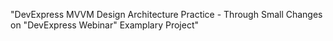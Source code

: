 "DevExpress MVVM Design Architecture Practice - Through Small Changes on "DevExpress Webinar" Examplary Project" 
